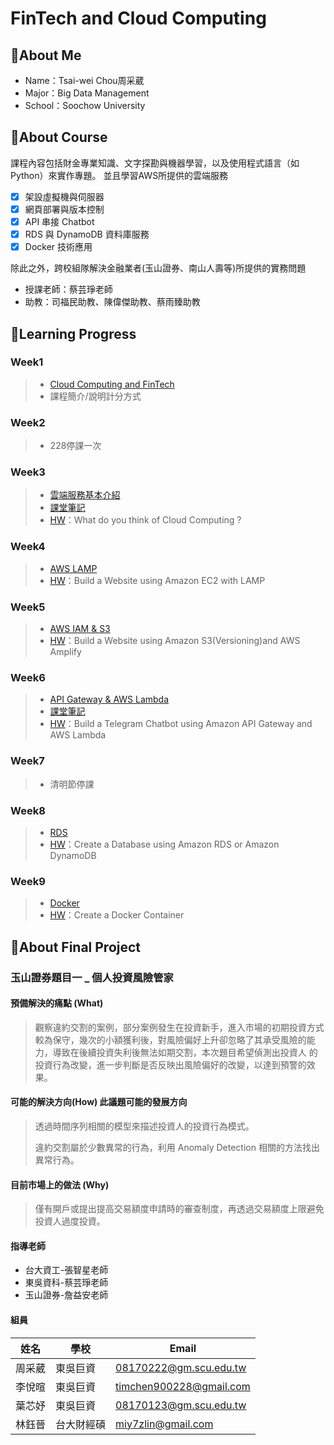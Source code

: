 # FinTech and Cloud Computing

## 📌About Me
* Name：Tsai-wei Chou周采葳
* Major：Big Data Management
* School：Soochow University
## 📌About Course
課程內容包括財金專業知識、文字探勘與機器學習，以及使用程式語言（如 Python）來實作專題。
並且學習AWS所提供的雲端服務
- [x] 架設虛擬機與伺服器
- [x] 網頁部署與版本控制
- [x] API 串接 Chatbot
- [x] RDS 與 DynamoDB 資料庫服務
- [x] Docker 技術應用

 除此之外，跨校組隊解決金融業者(玉山證券、南山人壽等)所提供的實務問題
* 授課老師：蔡芸琤老師
* 助教：司福民助教、陳偉傑助教、蔡雨臻助教

## 📌Learning Progress
### Week1
>* [Cloud Computing and FinTech](https://docs.google.com/presentation/d/e/2PACX-1vQQ4-146uvQCZn9VjZKTZM2P_svSrkrzvVN2dlKmXVK3IlqYWTTmBfaG1unOBZ65gOuVyac4c__RIj2/pub?start=false&loop=false&delayms=3000&fbclid=IwAR3B47fq5aXUh_oa6KUf2rF3MyEMeNgh7AU6a_uF2i1gYdL40TOSx06EHtM&slide=id.gbde736d55e_0_107)
>* 課程簡介/說明計分方式
### Week2
>* 228停課一次
### Week3
>* [雲端服務基本介紹](https://drive.google.com/file/d/1UYbm03ehUAsKlICvyp1P4I0PZ_g8vlCv/view)
>* [課堂筆記](./Week3/note.md)
>* [HW](./Week3/Homework.md)：What do you think of Cloud Computing ?
### Week4
>* [AWS LAMP](https://drive.google.com/file/d/1ysolgVFlpZTMhIPXL7sbdnSzjG5XUicN/view)
>* [HW](https://www.youtube.com/watch?v=FpLYXPRKlEA)：Build a Website using Amazon EC2 with LAMP
### Week5
>* [AWS IAM & S3](https://drive.google.com/file/d/1zTAF-32yebhsIAqjfyM30cjMKl9lvbf-/view)
>* [HW](https://youtu.be/NlpsQIw8yxo)：Build a Website using Amazon S3(Versioning)and AWS Amplify
### Week6
>* [API Gateway & AWS Lambda](https://drive.google.com/file/d/1zTAF-32yebhsIAqjfyM30cjMKl9lvbf-/view)
>* [課堂筆記](https://www.notion.so/API-Gateway-AWS-Lambda-c8c95b5b52604c638224e9162d43d788)
>* [HW](https://www.youtube.com/watch?v=wj72UoHtASI)：Build a Telegram Chatbot using Amazon API Gateway and AWS Lambda
### Week7
>* 清明節停課
### Week8
>* [RDS](https://drive.google.com/file/d/1-Tt21ovueEePMO75VcPnuZADbrIcL4jH/view)
>* [HW](https://youtu.be/KzjZwtnBBxM)：Create a Database using Amazon RDS or Amazon DynamoDB
### Week9
>* [Docker](https://www.notion.so/Docker-5cc2ffdbebd44dc1ab46ab1dfc31ebeb)
>* [HW](https://www.youtube.com/watch?v=1oliz9J1tIU)：Create a Docker Container

## 📌About Final Project
### 玉山證券題目一 _ 個人投資風險管家
#### 預備解決的痛點 (What)
>觀察違約交割的案例，部分案例發生在投資新手，進入市場的初期投資方式較為保守，幾次的小額獲利後，對風險偏好上升卻忽略了其承受風險的能力，導致在後續投資失利後無法如期交割，本次題目希望偵測出投資人 的投資行為改變，進一步判斷是否反映出風險偏好的改變，以達到預警的效果。

#### 可能的解決方向(How) 此議題可能的發展方向
>透過時間序列相關的模型來描述投資人的投資行為模式。
>
>違約交割屬於少數異常的行為，利用 Anomaly Detection 相關的方法找出異常行為。
#### 目前市場上的做法 (Why)
>僅有開戶或提出提高交易額度申請時的審查制度，再透過交易額度上限避免投資人過度投資。

#### 指導老師
* 台大資工-張智星老師
* 東吳資科-蔡芸琤老師
* 玉山證券-詹益安老師

#### 組員
姓名 | 學校  | Email
--------------|-------|-----
周采葳   | 東吳巨資 |  08170222@gm.scu.edu.tw
李悅暄   | 東吳巨資 |  timchen900228@gmail.com
葉芯妤   | 東吳巨資 | 08170123@gm.scu.edu.tw 
林鈺晉   | 台大財經碩 | miy7zlin@gmail.com
